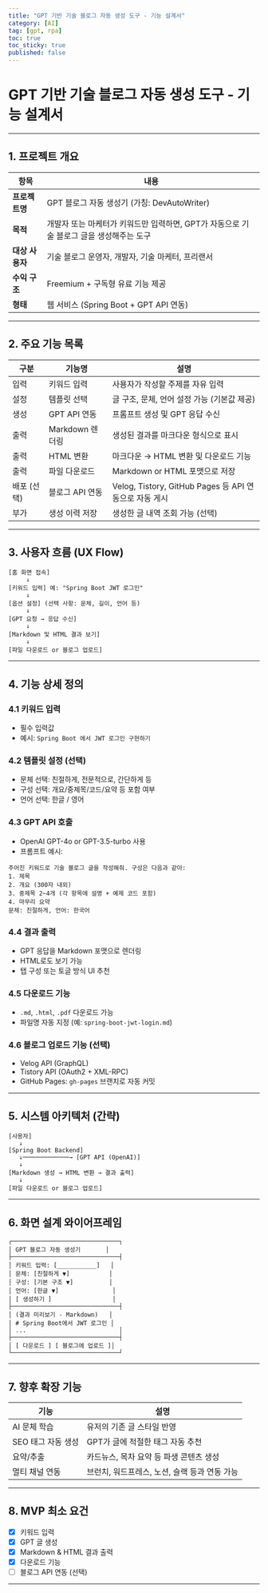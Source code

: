 ```yaml
---
title: "GPT 기반 기술 블로그 자동 생성 도구 - 기능 설계서"
category: [AI]
tag: [gpt, rpa]
toc: true
toc_sticky: true
published: false
---
```


# GPT 기반 기술 블로그 자동 생성 도구 - 기능 설계서

---

## 1. 프로젝트 개요

| 항목 | 내용 |
|------|------|
| **프로젝트명** | GPT 블로그 자동 생성기 (가칭: DevAutoWriter) |
| **목적** | 개발자 또는 마케터가 키워드만 입력하면, GPT가 자동으로 기술 블로그 글을 생성해주는 도구 |
| **대상 사용자** | 기술 블로그 운영자, 개발자, 기술 마케터, 프리랜서 |
| **수익 구조** | Freemium + 구독형 유료 기능 제공 |
| **형태** | 웹 서비스 (Spring Boot + GPT API 연동) |

---

## 2. 주요 기능 목록

| 구분 | 기능명 | 설명 |
|------|--------|------|
| 입력 | 키워드 입력 | 사용자가 작성할 주제를 자유 입력 |
| 설정 | 템플릿 선택 | 글 구조, 문체, 언어 설정 가능 (기본값 제공) |
| 생성 | GPT API 연동 | 프롬프트 생성 및 GPT 응답 수신 |
| 출력 | Markdown 렌더링 | 생성된 결과를 마크다운 형식으로 표시 |
| 출력 | HTML 변환 | 마크다운 → HTML 변환 및 다운로드 기능 |
| 출력 | 파일 다운로드 | Markdown or HTML 포맷으로 저장 |
| 배포 (선택) | 블로그 API 연동 | Velog, Tistory, GitHub Pages 등 API 연동으로 자동 게시 |
| 부가 | 생성 이력 저장 | 생성한 글 내역 조회 가능 (선택) |

---

## 3. 사용자 흐름 (UX Flow)

```
[홈 화면 접속]
     ↓
[키워드 입력] 예: "Spring Boot JWT 로그인"
     ↓
[옵션 설정] (선택 사항: 문체, 길이, 언어 등)
     ↓
[GPT 요청 → 응답 수신]
     ↓
[Markdown 및 HTML 결과 보기]
     ↓
[파일 다운로드 or 블로그 업로드]
```

---

## 4. 기능 상세 정의

### 4.1 키워드 입력
- 필수 입력값
- 예시: `Spring Boot 에서 JWT 로그인 구현하기`

### 4.2 템플릿 설정 (선택)
- 문체 선택: 친절하게, 전문적으로, 간단하게 등
- 구성 선택: 개요/중제목/코드/요약 등 포함 여부
- 언어 선택: 한글 / 영어

### 4.3 GPT API 호출
- OpenAI GPT-4o or GPT-3.5-turbo 사용
- 프롬프트 예시:

```
주어진 키워드로 기술 블로그 글을 작성해줘. 구성은 다음과 같아:
1. 제목
2. 개요 (300자 내외)
3. 중제목 2~4개 (각 항목에 설명 + 예제 코드 포함)
4. 마무리 요약
문체: 친절하게, 언어: 한국어
```

### 4.4 결과 출력
- GPT 응답을 Markdown 포맷으로 렌더링
- HTML로도 보기 가능
- 탭 구성 또는 토글 방식 UI 추천

### 4.5 다운로드 기능
- `.md`, `.html`, `.pdf` 다운로드 가능
- 파일명 자동 지정 (예: `spring-boot-jwt-login.md`)

### 4.6 블로그 업로드 기능 (선택)
- Velog API (GraphQL)
- Tistory API (OAuth2 + XML-RPC)
- GitHub Pages: `gh-pages` 브랜치로 자동 커밋

---

## 5. 시스템 아키텍처 (간략)

```
[사용자]
   ↓
[Spring Boot Backend]
   ↓─────────────→ [GPT API (OpenAI)]
   ↓
[Markdown 생성 → HTML 변환 → 결과 출력]
   ↓
[파일 다운로드 or 블로그 업로드]
```

---

## 6. 화면 설계 와이어프레임

```
┌──────────────────────────────┐
│ GPT 블로그 자동 생성기       │
├──────────────────────────────┤
│ 키워드 입력: [___________]   │
│ 문체: [친절하게 ▼]           │
│ 구성: [기본 구조 ▼]          │
│ 언어: [한글 ▼]               │
│ [ 생성하기 ]                 │
├──────────────────────────────┤
│ (결과 미리보기 - Markdown)   │
│ # Spring Boot에서 JWT 로그인 │
│ ...                          │
├──────────────────────────────┤
│ [ 다운로드 ] [ 블로그에 업로드 ]│
└──────────────────────────────┘
```

---

## 7. 향후 확장 기능

| 기능 | 설명 |
|------|------|
| AI 문체 학습 | 유저의 기존 글 스타일 반영 |
| SEO 태그 자동 생성 | GPT가 글에 적절한 태그 자동 추천 |
| 요약/추출 | 카드뉴스, 목차 요약 등 파생 콘텐츠 생성 |
| 멀티 채널 연동 | 브런치, 워드프레스, 노션, 슬랙 등과 연동 가능 |

---

## 8. MVP 최소 요건

- [x] 키워드 입력
- [x] GPT 글 생성
- [x] Markdown & HTML 결과 출력
- [x] 다운로드 기능
- [ ] 블로그 API 연동 (선택)

---
